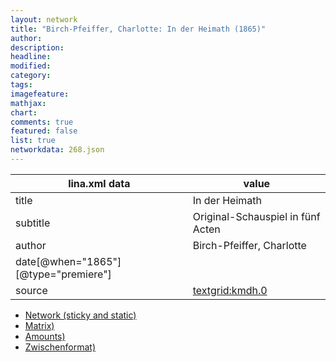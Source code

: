 ```yaml
---
layout: network
title: "Birch-Pfeiffer, Charlotte: In der Heimath (1865)"
author:
description:
headline:
modified:
category:
tags:
imagefeature: 
mathjax: 
chart: 
comments: true
featured: false
list: true
networkdata: 268.json
---
```

lina.xml data  | value
------------- | -------------
title|In der Heimath
subtitle|Original-Schauspiel in fünf Acten
author|Birch-Pfeiffer, Charlotte
date[@when="1865"][@type="premiere"]|
source|[textgrid:kmdh.0](https://textgridlab.org/1.0/tgcrud-public/rest/textgrid:kmdh.0/data)



* [Network (sticky and static)](/linas/network268)
* [Matrix)](/linas/matrix268)
* [Amounts)](/linas/amount268)
* [Zwischenformat)](/linas/lina268 )
